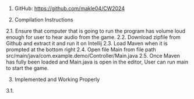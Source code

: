 1. GitHub: https://github.com/makle04/CW2024

2. Compilation Instructions
   
  2.1. Ensure that computer that is going to run the program has volume loud enough for user to hear audio from the game.
  2.2. Download zipfile from Github and extract it and run it on Intellij
  2.3. Load Maven when it is prompted at the bottom right
  2.4. Open file Main from file path src/main/java/com.example.demo/Controller/Main.java
  2.5. Once Maven has fully been loaded and Main.java is open in the editor, User can run main to start the game.

3. Implemented and Working Properly
   
  3.1. 

  
